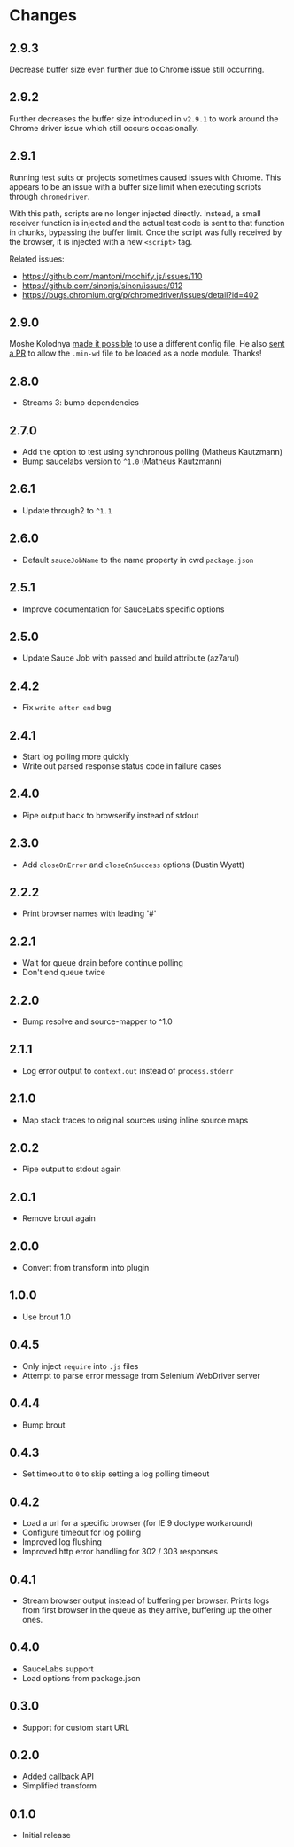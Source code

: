 # Changes

## 2.9.3

Decrease buffer size even further due to Chrome issue still occurring.

## 2.9.2

Further decreases the buffer size introduced in `v2.9.1` to work around the
Chrome driver issue which still occurs occasionally.

## 2.9.1

Running test suits or projects sometimes caused issues with Chrome. This appears
to be an issue with a buffer size limit when executing scripts through
`chromedriver`.

With this path, scripts are no longer injected directly. Instead, a small
receiver function is injected and the actual test code is sent to that function
in chunks, bypassing the buffer limit. Once the script was fully received by the
browser, it is injected with a new `<script>` tag.

Related issues:

- <https://github.com/mantoni/mochify.js/issues/110>
- <https://github.com/sinonjs/sinon/issues/912>
- <https://bugs.chromium.org/p/chromedriver/issues/detail?id=402>

## 2.9.0

Moshe Kolodnya [made it possible][PR14] to use a different config file. He also
[sent a PR][PR13] to allow the `.min-wd` file to be loaded as a node module.
Thanks!

[PR14]: https://github.com/mantoni/min-webdriver/pull/14
[PR13]: https://github.com/mantoni/min-webdriver/pull/13

## 2.8.0

- Streams 3: bump dependencies

## 2.7.0

- Add the option to test using synchronous polling (Matheus Kautzmann)
- Bump saucelabs version to `^1.0` (Matheus Kautzmann)

## 2.6.1

- Update through2 to `^1.1`

## 2.6.0

- Default `sauceJobName` to the name property in cwd `package.json`

## 2.5.1

- Improve documentation for SauceLabs specific options

## 2.5.0

- Update Sauce Job with passed and build attribute (az7arul)

## 2.4.2

- Fix `write after end` bug

## 2.4.1

- Start log polling more quickly
- Write out parsed response status code in failure cases

## 2.4.0

- Pipe output back to browserify instead of stdout

## 2.3.0

- Add `closeOnError` and `closeOnSuccess` options (Dustin Wyatt)

## 2.2.2

- Print browser names with leading '#'

## 2.2.1

- Wait for queue drain before continue polling
- Don't end queue twice

## 2.2.0

- Bump resolve and source-mapper to ^1.0

## 2.1.1

- Log error output to `context.out` instead of `process.stderr`

## 2.1.0

- Map stack traces to original sources using inline source maps

## 2.0.2

- Pipe output to stdout again

## 2.0.1

- Remove brout again

## 2.0.0

- Convert from transform into plugin

## 1.0.0

- Use brout 1.0

## 0.4.5

- Only inject `require` into `.js` files
- Attempt to parse error message from Selenium WebDriver server

## 0.4.4

- Bump brout

## 0.4.3

- Set timeout to `0` to skip setting a log polling timeout

## 0.4.2

- Load a url for a specific browser (for IE 9 doctype workaround)
- Configure timeout for log polling
- Improved log flushing
- Improved http error handling for 302 / 303 responses

## 0.4.1

- Stream browser output instead of buffering per browser. Prints logs from
  first browser in the queue as they arrive, buffering up the other ones.

## 0.4.0

- SauceLabs support
- Load options from package.json

## 0.3.0

- Support for custom start URL

## 0.2.0

- Added callback API
- Simplified transform

## 0.1.0

- Initial release
